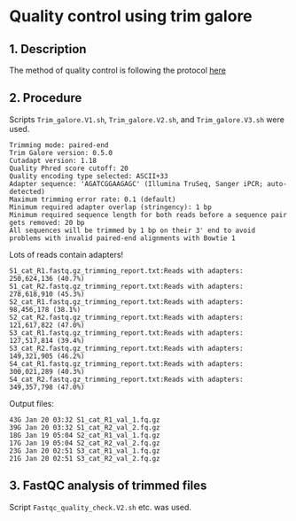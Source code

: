 # Quality control using trim galore
## 1. Description
The method of quality control is following the protocol [here](https://www.epigenesys.eu/en/protocols/bio-informatics/483-quality-control-trimming-and-alignment-of-bisulfite-seq-data-prot-57)

## 2. Procedure
Scripts `Trim_galore.V1.sh`, `Trim_galore.V2.sh`, and `Trim_galore.V3.sh` were used.

```
Trimming mode: paired-end
Trim Galore version: 0.5.0
Cutadapt version: 1.18
Quality Phred score cutoff: 20
Quality encoding type selected: ASCII+33
Adapter sequence: 'AGATCGGAAGAGC' (Illumina TruSeq, Sanger iPCR; auto-detected)
Maximum trimming error rate: 0.1 (default)
Minimum required adapter overlap (stringency): 1 bp
Minimum required sequence length for both reads before a sequence pair gets removed: 20 bp
All sequences will be trimmed by 1 bp on their 3' end to avoid problems with invalid paired-end alignments with Bowtie 1
```

Lots of reads contain adapters!

```
S1_cat_R1.fastq.gz_trimming_report.txt:Reads with adapters:               250,624,136 (40.7%)
S1_cat_R2.fastq.gz_trimming_report.txt:Reads with adapters:               278,618,910 (45.3%)
S2_cat_R1.fastq.gz_trimming_report.txt:Reads with adapters:                98,456,178 (38.1%)
S2_cat_R2.fastq.gz_trimming_report.txt:Reads with adapters:               121,617,822 (47.0%)
S3_cat_R1.fastq.gz_trimming_report.txt:Reads with adapters:               127,517,814 (39.4%)
S3_cat_R2.fastq.gz_trimming_report.txt:Reads with adapters:               149,321,905 (46.2%)
S4_cat_R1.fastq.gz_trimming_report.txt:Reads with adapters:               300,021,289 (40.3%)
S4_cat_R2.fastq.gz_trimming_report.txt:Reads with adapters:               349,357,798 (47.0%)
```

Output files:
```
43G Jan 20 03:32 S1_cat_R1_val_1.fq.gz
39G Jan 20 03:32 S1_cat_R2_val_2.fq.gz
18G Jan 19 05:04 S2_cat_R1_val_1.fq.gz
17G Jan 19 05:04 S2_cat_R2_val_2.fq.gz
23G Jan 20 02:51 S3_cat_R1_val_1.fq.gz
21G Jan 20 02:51 S3_cat_R2_val_2.fq.gz
```

## 3. FastQC analysis of trimmed files
Script `Fastqc_quality_check.V2.sh` etc. was used.
